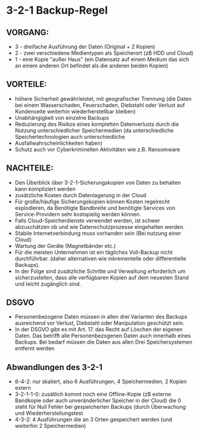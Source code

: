 # 3-2-1 Backup-Regel
## VORGANG:
+ 3 - dreifache Ausführung der Daten (Original + 2 Kopien)
+ 2 - zwei verschiedene Medientypen als Speicherort (zB HDD und Cloud)
+ 1 - eine Kopie "außer Haus" (ein Datensatz auf einem Medium das sich an einem anderen Ort befindet als die anderen beiden Kopien)

## VORTEILE:
+ höhere Sicherheit gewährleistet, mit geografischer Trennung (die Daten bei einem Wasserschaden, Feuerschaden, Diebstahl oder Verlust auf Kundenseite weiterhin wiederherstellbar bleiben)
+ Unabhängigkeit von einzelne Backups
+ Reduzierung des Risikos eines kompletten Datenverlusts durch die Nutzung unterschiedlicher Speichermedien (da unterschiedliche Speichertechnologien auch unterschiedliche
+ Ausfallwahrscheinlichkeiten haben)
+ Schutz auch vor Cyberkriminellen Aktivitäten wie z.B. Ransomware

## NACHTEILE:
+ Den Überblick über 3-2-1-Sicherungskopien von Daten zu behalten kann kompliziert werden
+ zusätzliche Kosten durch Datenlagerung in der Cloud
+ Für große/häufige Sicherungskopien können Kosten regelrecht explodieren, da Benötigte Bandbreite und benötigte Services von Service-Providern sehr kostspielig werden können.
+ Falls Cloud-Speicherdienste verwendet werden, ist schwer abzuschätzen ob und wie Datenschutzprozesse eingehalten werden.
+ Stabile Internetverbindung muss vorhanden sein (Bei nutzung einer Cloud)
+ Wartung der Geräte (Magnetbänder etc.)
+ Für die meisten Unternehmen ist ein tägliches Voll-Backup nicht durchführbar. (daher alternativen wie inkrementelle oder differentielle Backups).
+ In der Folge sind zusätzliche Schritte und Verwaltung erforderlich um sicherzustellen, dass alle verfügbaren Kopien auf dem neuesten Stand und leicht zugänglich sind.

## DSGVO
+ Personenbezogene Daten müssen in allen drei Varianten des Backups ausreichend vor Verlust, Diebstahl oder Manipulation geschützt sein.
+ In der DSGVO gibt es mit Art. 17. das Recht auf Löschen der eigenen Daten. Das betrifft alle Personenbezogenen Daten auch innerhalb eines Backups. Bei bedarf müssen die Daten aus allen Drei Speichersystemen entfernt werden

## Abwandlungen des 3-2-1
+ 6-4-2: nur skaliert, also 6 Ausführungen, 4 Speichermedien, 2 Kopien extern
+ 3-2-1-1-0: zusätlich kommt noch eine Offline-Kopie (zB externe Bandkopie oder auch unveränderlicher Speicher in der Cloud) die 0 steht für Null Fehler bei gespeicherten Backups (durch Überwachung und Wiederherstellungstest
+ 4-3-2: 4 Ausführungen die an 3 Orten gespeichert werden (und weiterhin 2 Speichermedien)
